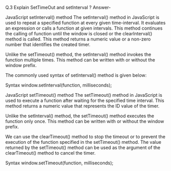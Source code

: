Q.3 Explain SetTimeOut and setInterval ?
Answer-

JavaScript setInterval() method
The setInterval() method in JavaScript is used to repeat a specified function at every given time-interval. It evaluates an expression or calls a function at given intervals. This method continues the calling of function until the window is closed or the clearInterval() method is called. This method returns a numeric value or a non-zero number that identifies the created timer.

Unlike the setTimeout() method, the setInterval() method invokes the function multiple times. This method can be written with or without the window prefix.

The commonly used syntax of setInterval() method is given below:

Syntax
window.setInterval(function, milliseconds);  

JavaScript setTimeout() method
The setTimeout() method in JavaScript is used to execute a function after waiting for the specified time interval. This method returns a numeric value that represents the ID value of the timer.

Unlike the setInterval() method, the setTimeout() method executes the function only once. This method can be written with or without the window prefix.

We can use the clearTimeout() method to stop the timeout or to prevent the execution of the function specified in the setTimeout() method. The value returned by the setTimeout() method can be used as the argument of the clearTimeout() method to cancel the timer.

Syntax
window.setTimeout(function, milliseconds); 